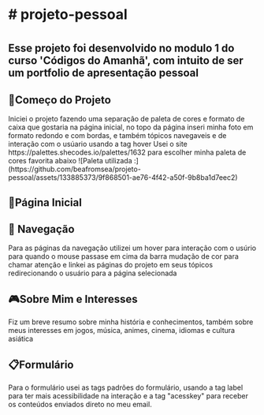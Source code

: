 <h1># projeto-pessoal<h1>
<h2>Esse projeto foi desenvolvido no modulo 1 do curso 'Códigos do Amanhã', com intuito de ser um portfolio de apresentação pessoal</h2>

<h2>🚀Começo do Projeto</h2>
Iniciei o projeto fazendo uma separação de paleta de cores e formato de caixa que gostaria na página inicial, no topo da página inseri minha foto em formato redondo e com bordas, e também tópicos navegaveis e de interação com o usúario usando a tag hover
Usei o site https://palettes.shecodes.io/palettes/1632 para escolher minha paleta de cores favorita abaixo
![Paleta utilizada :](https://github.com/beafromsea/projeto-pessoal/assets/133885373/9f868501-ae76-4f42-a50f-9b8ba1d7eec2)


<h2>📃Página Inicial</h2>

<h2>🚢 Navegação</h2>
Para as páginas da navegação utilizei um hover para interação com o usúrio para quando o mouse passase em cima da barra mudação de cor para chamar atenção e linkei as páginas do projeto em seus tópicos redirecionando o usuário para a página selecionada

<h2>🎮Sobre Mim e Interesses</h2>
Fiz um breve resumo sobre minha história e conhecimentos, também sobre meus interesses em jogos, música, animes, cinema, idiomas e cultura asiática

<h2>📋Formulário</h2>
Para o formulário usei as tags padrões do formulário, usando a tag label para ter mais acessibilidade na interação e a tag "acesskey" para receber os conteúdos enviados direto no meu email.
